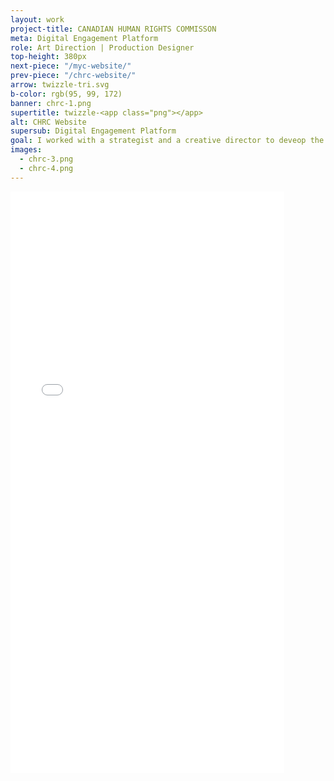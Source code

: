 ```yaml
---
layout: work
project-title: CANADIAN HUMAN RIGHTS COMMISSON
meta: Digital Engagement Platform
role: Art Direction | Production Designer
top-height: 380px
next-piece: "/myc-website/"
prev-piece: "/chrc-website/"    
arrow: twizzle-tri.svg
b-color: rgb(95, 99, 172)
banner: chrc-1.png
supertitle: twizzle-<app class="png"></app>
alt: CHRC Website
supersub: Digital Engagement Platform
goal: I worked with a strategist and a creative director to deveop the logo and a digital engagement platform visual design. The platform will allow the Canadian Human Right Commisson to engage users to participate in their event later in 2017 and promote Human Rights events from around Canada.
images:
  - chrc-3.png
  - chrc-4.png
---
```


<iframe width="438" height="930" src="//invis.io/HS4ZUGJ2Z" frameborder="0" allowfullscreen></iframe>